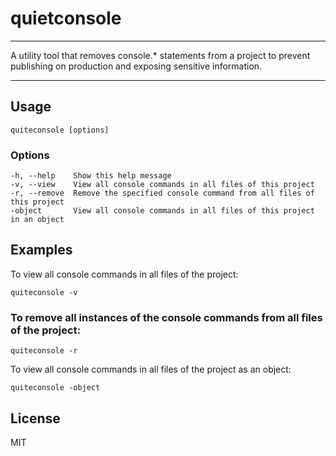 # quietconsole
***
A utility tool that removes console.* statements from a project to prevent publishing on production and exposing sensitive information.
***
## Usage
```
quiteconsole [options]
```
### Options
```
-h, --help    Show this help message
-v, --view    View all console commands in all files of this project
-r, --remove  Remove the specified console command from all files of this project
-object       View all console commands in all files of this project in an object
```

## Examples
To view all console commands in all files of the project:

```
quiteconsole -v
```
### To remove all instances of the console commands from all files of the project:

```
quiteconsole -r
```

To view all console commands in all files of the project as an object:

```
quiteconsole -object
```

## License
MIT